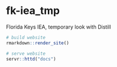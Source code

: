 # fk-iea_tmp
Florida Keys IEA, temporary look with Distill


```r
# build website
rmarkdown::render_site()

# serve website
servr::httd("docs")
```
